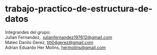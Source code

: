 # trabajo-practico-de-estructura-de-datos
Integrandes del grupo: <br>
Julian Fernandez,  julianfernandez197612@gmail.com <br>
Mateo Danilo Gerez, titi04gerez@gmail.com <br>
Adrian Eduardo Her Molins, hermolins@gmail.com